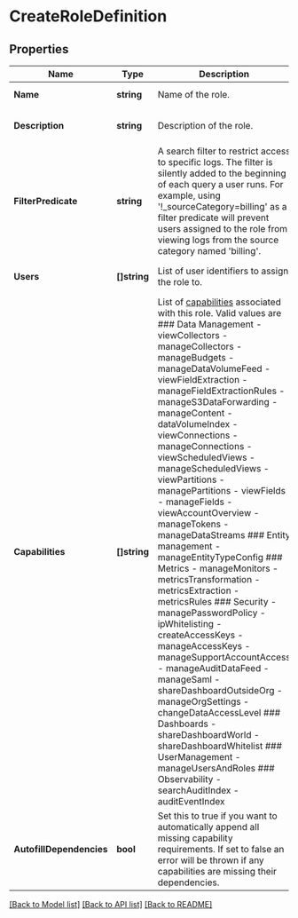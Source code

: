 # CreateRoleDefinition

## Properties
Name | Type | Description | Notes
------------ | ------------- | ------------- | -------------
**Name** | **string** | Name of the role. | [default to null]
**Description** | **string** | Description of the role. | [optional] [default to null]
**FilterPredicate** | **string** | A search filter to restrict access to specific logs. The filter is silently added to the beginning of each query a user runs. For example, using &#x27;!_sourceCategory&#x3D;billing&#x27; as a filter predicate will prevent users assigned to the role from viewing logs from the source category named &#x27;billing&#x27;. | [optional] [default to null]
**Users** | **[]string** | List of user identifiers to assign the role to. | [optional] [default to null]
**Capabilities** | **[]string** | List of [capabilities](https://help.sumologic.com/Manage/Users-and-Roles/Manage-Roles/Role-Capabilities) associated with this role. Valid values are ### Data Management   - viewCollectors   - manageCollectors   - manageBudgets   - manageDataVolumeFeed   - viewFieldExtraction   - manageFieldExtractionRules   - manageS3DataForwarding   - manageContent   - dataVolumeIndex   - viewConnections   - manageConnections   - viewScheduledViews   - manageScheduledViews   - viewPartitions   - managePartitions   - viewFields   - manageFields   - viewAccountOverview   - manageTokens   - manageDataStreams  ### Entity management   - manageEntityTypeConfig  ### Metrics   - manageMonitors   - metricsTransformation   - metricsExtraction   - metricsRules  ### Security   - managePasswordPolicy   - ipWhitelisting   - createAccessKeys   - manageAccessKeys   - manageSupportAccountAccess   - manageAuditDataFeed   - manageSaml   - shareDashboardOutsideOrg   - manageOrgSettings   - changeDataAccessLevel  ### Dashboards   - shareDashboardWorld   - shareDashboardWhitelist  ### UserManagement   - manageUsersAndRoles  ### Observability   - searchAuditIndex   - auditEventIndex | [optional] [default to null]
**AutofillDependencies** | **bool** | Set this to true if you want to automatically append all missing capability requirements. If set to false an error will be thrown if any capabilities are missing their dependencies. | [optional] [default to true]

[[Back to Model list]](../README.md#documentation-for-models) [[Back to API list]](../README.md#documentation-for-api-endpoints) [[Back to README]](../README.md)

